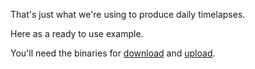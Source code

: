 That's just what we're using to produce daily timelapses.

Here as a ready to use example.

You'll need the binaries for [download]() and [upload]().
